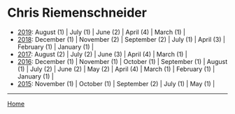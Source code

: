 # Chris Riemenschneider

  * [2019](./chris-riemenschneider-2019.md): 
      August (1) | 
      July (1) | 
      June (2) | 
      April (4) | 
      March (1) | 
  * [2018](./chris-riemenschneider-2018.md): 
      December (1) | 
      November (2) | 
      September (2) | 
      July (1) | 
      April (3) | 
      February (1) | 
      January (1) | 
  * [2017](./chris-riemenschneider-2017.md): 
      August (2) | 
      July (2) | 
      June (3) | 
      April (4) | 
      March (1) | 
  * [2016](./chris-riemenschneider-2016.md): 
      December (1) | 
      November (1) | 
      October (1) | 
      September (1) | 
      August (1) | 
      July (2) | 
      June (2) | 
      May (2) | 
      April (4) | 
      March (1) | 
      February (1) | 
      January (1) | 
  * [2015](./chris-riemenschneider-2015.md): 
      November (1) | 
      October (1) | 
      September (2) | 
      July (1) | 
      May (1) | 

----

[Home](../)
